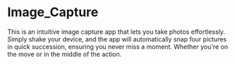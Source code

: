 # Image_Capture
This is an intuitive image capture app that lets you take photos effortlessly. Simply shake your device, and the app will automatically snap four pictures in quick succession, ensuring you never miss a moment. Whether you're on the move or in the middle of the action.
